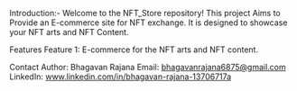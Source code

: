 Introduction:- Welcome to the NFT_Store repository! This project Aims to Provide an E-commerce site for NFT exchange. It is designed to showcase your NFT arts and NFT Content.

Features Feature 1: E-commerce for the NFT arts and NFT content.

Contact Author: Bhagavan Rajana Email: bhagavanrajana6875@gmail.com LinkedIn: www.linkedin.com/in/bhagavan-rajana-13706717a
